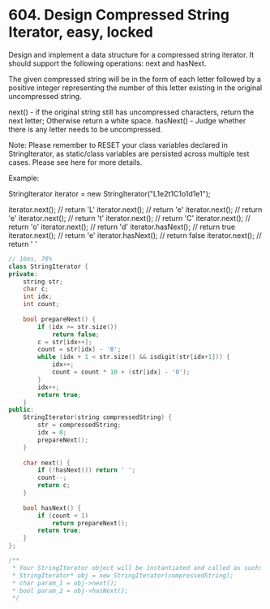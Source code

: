 # 604. Design Compressed String Iterator, easy, locked
Design and implement a data structure for a compressed string iterator. It should support the following operations: next and hasNext.

The given compressed string will be in the form of each letter followed by a positive integer representing the number of this letter existing in the original uncompressed string.

next() - if the original string still has uncompressed characters, return the next letter; Otherwise return a white space.
hasNext() - Judge whether there is any letter needs to be uncompressed.

Note:
Please remember to RESET your class variables declared in StringIterator, as static/class variables are persisted across multiple test cases. Please see here for more details.

Example:

StringIterator iterator = new StringIterator("L1e2t1C1o1d1e1");

iterator.next(); // return 'L'
iterator.next(); // return 'e'
iterator.next(); // return 'e'
iterator.next(); // return 't'
iterator.next(); // return 'C'
iterator.next(); // return 'o'
iterator.next(); // return 'd'
iterator.hasNext(); // return true
iterator.next(); // return 'e'
iterator.hasNext(); // return false
iterator.next(); // return ' '

```c++
// 16ms, 78%
class StringIterator {
private:
    string str;
    char c;
    int idx;
    int count;
    
    bool prepareNext() {
        if (idx >= str.size())
            return false;
        c = str[idx++];
        count = str[idx] - '0';
        while (idx + 1 < str.size() && isdigit(str[idx+1])) {
            idx++;
            count = count * 10 + (str[idx] - '0');
        }
        idx++;
        return true;
    }
public:
    StringIterator(string compressedString) {
        str = compressedString;
        idx = 0;
        prepareNext();
    }
    
    char next() {
        if (!hasNext()) return ' ';
        count--;
        return c;
    }
    
    bool hasNext() {
        if (count < 1)
            return prepareNext();
        return true;
    }
};

/**
 * Your StringIterator object will be instantiated and called as such:
 * StringIterator* obj = new StringIterator(compressedString);
 * char param_1 = obj->next();
 * bool param_2 = obj->hasNext();
 */
```